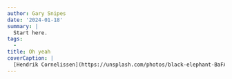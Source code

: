 ```yaml
---
author: Gary Snipes
date: '2024-01-18'
summary: |
  Start here. 
tags: 
  - 
title: Oh yeah
coverCaption: |
  [Hendrik Cornelissen](https://unsplash.com/photos/black-elephant-BaFAfMR6kF0) via Unsplash
---
```


